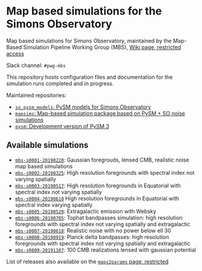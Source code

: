 Map based simulations for the Simons Observatory
================================================

Map based simulations for Simons Observatory,
maintained by the Map-Based Simulation Pipeline Working Group (MBS), [Wiki page, restricted access](http://simonsobservatory.wikidot.com/pwg:mbs)

Slack channel: `#pwg-mbs`

This repository hosts configuration files and documentation for the simulation runs completed and in progress.

Maintained repositories:

* [`so_pysm_models`: PySM models for Simons Observatory](https://github.com/simonsobs/so_pysm_models)
* [`mapsims`: Map-based simulation package based on PySM + SO noise simulations](https://github.com/simonsobs/mapsims)
* [`pysm`: Development version of PySM 3](https://github.com/healpy/pysm)

## Available simulations

* [`mbs-s0001-20190220`](201901_gaussian_fg_lensed_cmb_realistic_noise/README.md): Gaussian foregrouds, lensed CMB, realistic noise map based simulations
* [`mbs-s0002-20190325`](201903_highres_foregrounds/README.md): High resolution foregrounds with spectral index not varying spatially
* [`mbs-s0003-20190517`](201904_highres_foregrounds_equatorial/README.md): High resolution foregrounds in Equatorial with spectral index not varying spatially
* [`mbs-s0004-20190610`](201904_highres_foregrounds_variable_spectral_index/README.md) High resolution foregrounds in Equatorial with spectral index varying spatially
* [`mbs-s0005-20190520`](201905_extragalactic/README.md): Extragalactic emission with Websky
* [`mbs-s0006-20190705`](201906_highres_foregrounds_extragalactic_tophat/README.md): Tophat bandpasses simulation: high resolution foregrounds with spectral index not varying spatially and extragalactic
* [`mbs-s0007-20190618`](201906_noise_no_lowell/README.md): Realistic noise with no power below ell 30
* [`mbs-s0008-20190919`](201909_highres_foregrounds_extragalactic_planck_deltabandpass/README.md): Planck delta bandpasses: high resolution foregrounds with spectral index not varying spatially and extragalactic
* [`mbs-s0009-20191107`](201911_lensed_cmb/README.md): 100 CMB realizations lensed with gaussian potential

List of releases also available on the [`maps2params` page, restricted](http://simonsobservatory.wikidot.com/cross-group:maps2params)
